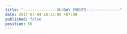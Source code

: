 ```yaml
---
title: "---------------SUNDAY EVENTS---------------"
date: 2017-07-04 16:33:00 +07:00
published: false
position: 50
---
```


